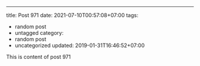 ---
title: Post 971
date: 2021-07-10T00:57:08+07:00
tags:
  - random post
  - untagged
category:
  - random post
  - uncategorized
updated: 2019-01-31T16:46:52+07:00

This is content of post 971